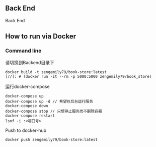 Back End
----------
Back End
## How to run via Docker


### Command line
请切换到Backend目录下
```
docker build -t zengemily79/book-store:latest .
[//]: # (docker run -it --rm -p 5000:5000 zengemily79/book_store)
```
运行docker-compose
```
docker-compose up
docker-compose up -d // 希望在后台运行服务
docker-compose down
docker-compose stop // 只想停止服务而不删除容器
docker-compose restart
lsof -i :<端口号>
```

Push to docker-hub
```
docker push zengemily79/book-store:latest
```

